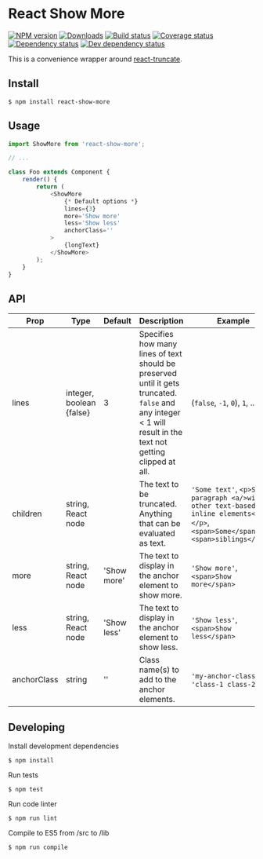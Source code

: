 # React Show More
[![NPM version][npm-image]][npm-url]
[![Downloads][downloads-image]][npm-url]
[![Build status][travis-image]][travis-url]
[![Coverage status][coveralls-image]][coveralls-url]
[![Dependency status][david-dm-image]][david-dm-url]
[![Dev dependency status][david-dm-dev-image]][david-dm-dev-url]

This is a convenience wrapper around [react-truncate](https://github.com/One-com/react-truncate).

## Install
```
$ npm install react-show-more
```

## Usage
```js
import ShowMore from 'react-show-more';

// ...

class Foo extends Component {
    render() {
        return (
            <ShowMore
                {* Default options *}
                lines={3}
                more='Show more'
                less='Show less'
                anchorClass=''
            >
                {longText}
            </ShowMore>
        );
    }
}
```

## API
| Prop | Type | Default | Description | Example |
| ---- | ---- | ------- | ----------- | ------- |
| lines | integer, boolean {false} | 3 | Specifies how many lines of text should be preserved until it gets truncated. `false` and any integer < 1 will result in the text not getting clipped at all. | (`false`, `-1`, `0`), `1`, ...  |
| children | string, React node | | The text to be truncated. Anything that can be evaluated as text. | `'Some text'`, `<p>Some paragraph <a/>with other text-based inline elements<a></p>`, `<span>Some</span><span>siblings</span>` |
| more | string, React node | 'Show more' | The text to display in the anchor element to show more. | `'Show more'`, `<span>Show more</span>`
| less | string, React node | 'Show less' | The text to display in the anchor element to show less. | `'Show less'`, `<span>Show less</span>`
| anchorClass | string | '' | Class name(s) to add to the anchor elements. | `'my-anchor-class'`, `'class-1 class-2'`

## Developing
Install development dependencies
```
$ npm install
```

Run tests
```
$ npm test
```

Run code linter
```
$ npm run lint
```

Compile to ES5 from /src to /lib
```
$ npm run compile
```

[npm-url]: https://npmjs.org/package/react-show-more
[downloads-image]: http://img.shields.io/npm/dm/react-show-more.svg
[npm-image]: https://badge.fury.io/js/react-show-more.svg
[travis-url]: https://travis-ci.org/One-com/react-show-more
[travis-image]: http://img.shields.io/travis/One-com/react-show-more.svg
[coveralls-url]:https://coveralls.io/r/One-com/react-show-more
[coveralls-image]:https://coveralls.io/repos/One-com/react-show-more/badge.svg
[david-dm-url]:https://david-dm.org/One-com/react-show-more
[david-dm-image]:https://david-dm.org/One-com/react-show-more.svg
[david-dm-dev-url]:https://david-dm.org/One-com/react-show-more#info=devDependencies
[david-dm-dev-image]:https://david-dm.org/One-com/react-show-more/dev-status.svg
